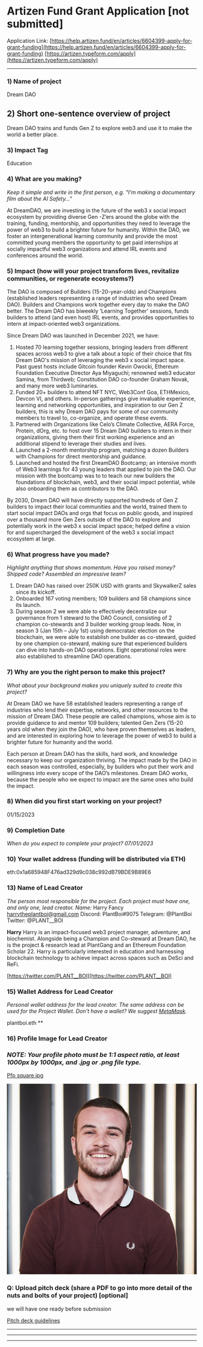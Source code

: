 # Artizen Fund Grant Application [not submitted]

Application Link:  [https://help.artizen.fund/en/articles/6604399-apply-for-grant-funding](https://help.artizen.fund/en/articles/6604399-apply-for-grant-funding) [https://artizen.typeform.com/apply](https://artizen.typeform.com/apply)

---

### 1) Name of project

Dream DAO 

## 2) Short one-sentence overview of project

Dream DAO trains and funds Gen Z to explore web3 and use it to make the world a better place.

### 3) Impact Tag

Education

### 4) **What are you making?**

*Keep it simple and write in the first person, e.g. "I'm making a documentary film about the AI Safety..."*

At DreamDAO, we are investing in the future of the web3 x social impact ecosystem by providing diverse Gen -Z’ers around the globe with the training, funding, mentorship, and opportunities they need to leverage the power of web3 to build a brighter future for humanity. Within the DAO, we foster an intergenerational learning community and provide the most committed young members the opportunity to get paid internships at socially impactful web3 organizations and attend IRL events and conferences around the world.

### 5) Impact (how will your project transform lives, revitalize communities, or regenerate ecosystems?)

The DAO is composed of Builders (15-20-year-olds) and Champions (established leaders representing a range of industries who seed Dream DAO). Builders and Champions work together every day to make the DAO better. The Dream DAO has biweekly ‘Learning Together’ sessions, funds builders to attend (and even host) IRL events, and provides opportunities to intern at impact-oriented web3 organizations.   

Since Dream DAO was launched in December 2021, we have:

1.  Hosted 70 learning together sessions, bringing leaders from different spaces across web3 to give a talk about a topic of their choice that fits Dream DAO's mission of leveraging the web3 x social impact space. Past guest hosts include Gitcoin founder Kevin Owocki, Ethereum Foundation Executive Director Aya Miyaguchi; renowned web3 educator Samina, from Thirdweb; Constitution DAO co-founder Graham Novak, and many more web3 luminaries. 
2. Funded 20+ builders to attend NFT NYC, Web3Conf Goa, ETHMexico, Devcon VI, and others. In-person gatherings give invaluable experience, learning and networking opportunities, and inspiration to our Gen Z builders, this is why Dream DAO pays for some of our community members to travel to, co-organize, and operate these events.
3. Partnered with Organizations like Celo’s Climate Collective, AERA Force, Protein, dOrg, etc. to host over 15 Dream DAO builders to intern in their organizations, giving them their first working experience and an additional stipend to leverage their studies and lives.
4. Launched a 2-month mentorship program, matching a dozen Builders with Champions for direct mentorship and guidance.
5. Launched and hosted the first DreamDAO Bootcamp; an intensive month of Web3 learnings for 43 young leaders that applied to join the DAO. Our mission with the bootcamp was to  to teach our new builders the foundations of blockchain, web3, and their social impact potential, while also onboarding them as contributors to the DAO.

By 2030, Dream DAO will have directly supported hundreds of Gen Z builders to impact their local communities and the world,  trained them to start social impact DAOs and orgs that focus on public goods, and inspired over a thousand more Gen Zers outside of the DAO to explore and potentially work in the web3 x social impact space; helped define a vision for and supercharged the development of the web3 x social impact ecosystem at large.

### 6) **What progress have you made?**

*Highlight anything that shows momentum. Have you raised money? Shipped code? Assembled an impressive team?*

1. Dream DAO has raised over 250K USD with grants and SkywalkerZ sales since its kickoff.
2. Onboarded 167 voting members; 109 builders and 58 champions since its launch.
3. During season 2 we were able to effectively decentralize our governance from 1 steward to the DAO Council, consisting of 2 champion co-stewards and 3 builder working group leads. Now, in season 3 (Jan 15th – July 1st) using democrataic election on the blockchain, we were able to establish one builder as co-steward, guided by one champion co-steward, making sure that experienced builders can dive into hands-on DAO operations. Eight operational roles were also established to streamline DAO operations.

### 7) **Why are you the right person to make this project?**

*What about your background makes you uniquely suited to create this project?*

At Dream DAO we have 58 established leaders representing a range of industries who lend their expertise, networks, and other resources to the mission of Dream DAO. These people are called champions, whose aim is to provide guidance to and mentor 109 builders; talented Gen Zers (15-20 years old when they join the DAO), who have proven themselves as leaders, and are interested in exploring how to leverage the power of web3 to build a brighter future for humanity and the world. 

Each person at Dream DAO has the skills, hard work, and knowledge necessary to keep our organization thriving. The impact made by the DAO in each season was controlled, especially, by builders who put their work and willingness into every scope of the DAO’s milestones. Dream DAO works, because the people who we expect to impact are the same ones who build the impact. 

### 8) When did you first start working on your project?

01/15/2023

### 9) **Completion Date**

*When do you expect to complete your project?
07/01/2023*

### 10) Your wallet address (funding will be distributed via ETH)

eth:0x1a685948F476ad329d9c038c992dB79BDE9B89E6

### 13) **Name of Lead Creator**

*The person most responsible for the project. Each project must have one, and only one, lead creator.
Name:* Harry Fancy
[harrytheplantboi@gmail.com](mailto:harrytheplantboi@gmail.com)
Discord: PlantBoi#9075
Telegram: @PlantBoi
Twitter: @PLANT__BOI

**Harry**
Harry is an impact-focused web3 project manager, adventurer, and biochemist. Alongside being a Champion and Co-steward at Dream DAO, he is the project & research lead at PlantGang and an Ethereum Foundation Scholar 22. Harry is particularly interested in education and harnessing blockchain technology to achieve impact across spaces such as DeSci and ReFi. 

[https://twitter.com/PLANT__BOI](https://twitter.com/PLANT__BOI)

### 15) **Wallet Address for Lead Creator**

*Personal wallet address for the lead creator. The same address can be used for the Project Wallet. Don't have a wallet? We suggest [MetaMask](https://metamask.io/).*

plantboi.eth
**

### 16) **Profile Image for Lead Creator**

### *NOTE: Your profile photo must be 1:1 aspect ratio, at least 1000px by 1000px, and .jpg or .png file type.*

[Pfp square.jpg](Artizen%20Fund%20Grant%20Application%20%5Bnot%20submitted%5D%207461766708984c17886c0e5da7931410/Pfp_square.jpg)

![Pfp square.jpg](Artizen%20Fund%20Grant%20Application%20%5Bnot%20submitted%5D%207461766708984c17886c0e5da7931410/Pfp_square%201.jpg)

### Q: Upload pitch deck (share a PDF to go into more detail of the nuts and bolts of your project) [optional]

we will have one ready before submission

[Pitch deck guidelines](https://help.artizen.fund/en/articles/4759880-pitch-deck-guidelines)

---

---

---